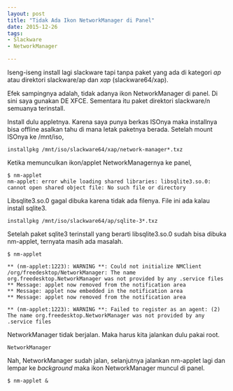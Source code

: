 ```yaml
---
layout: post
title: "Tidak Ada Ikon NetworkManager di Panel"
date: 2015-12-26
tags: 
- Slackware
- NetworkManager

---
```

Iseng-iseng install lagi slackware tapi tanpa paket yang ada di kategori _ap_ atau direktori slackware/ap dan _xap_ (slackware64/xap).

Efek sampingnya adalah, tidak adanya ikon NetworkManager di panel. Di sini saya gunakan DE XFCE. Sementara itu paket direktori slackware/n semuanya terinstall.

Install dulu appletnya. Karena saya punya berkas ISOnya maka installnya bisa offline asalkan tahu di mana letak paketnya berada. Setelah mount ISOnya ke /mnt/iso,
```
installpkg /mnt/iso/slackware64/xap/network-manager*.txz
```  

Ketika memunculkan ikon/applet NetworkManagernya ke panel,
```
$ nm-applet
nm-applet: error while loading shared libraries: libsqlite3.so.0: cannot open shared object file: No such file or directory
```

Libsqlite3.so.0 gagal dibuka karena tidak ada filenya. File ini ada kalau install sqlite3.
```
installpkg /mnt/iso/slackware64/ap/sqlite-3*.txz
```

Setelah paket sqlite3 terinstall yang berarti libsqlite3.so.0 sudah bisa dibuka nm-applet, ternyata masih ada masalah.
```
$ nm-applet

** (nm-applet:1223): WARNING **: Could not initialize NMClient /org/freedesktop/NetworkManager: The name org.freedesktop.NetworkManager was not provided by any .service files
** Message: applet now removed from the notification area
** Message: applet now embedded in the notification area
** Message: applet now removed from the notification area

** (nm-applet:1223): WARNING **: Failed to register as an agent: (2) The name org.freedesktop.NetworkManager was not provided by any .service files

```

NetworkManager tidak berjalan. Maka harus kita jalankan dulu pakai root.
```
NetworkManager
```

Nah, NetworkManager sudah jalan, selanjutnya jalankan nm-applet lagi dan lempar ke _background_ maka ikon NetworkManager muncul di panel.
```
$ nm-applet &
```
